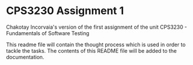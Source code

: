 # CPS3230 Assignment 1
Chakotay Incorvaia's version of the first assignment of the unit CPS3230 - Fundamentals of Software Testing

This readme file will contain the thought process which is used in order to tackle the tasks.
The contents of this README file will be added to the documentation.
